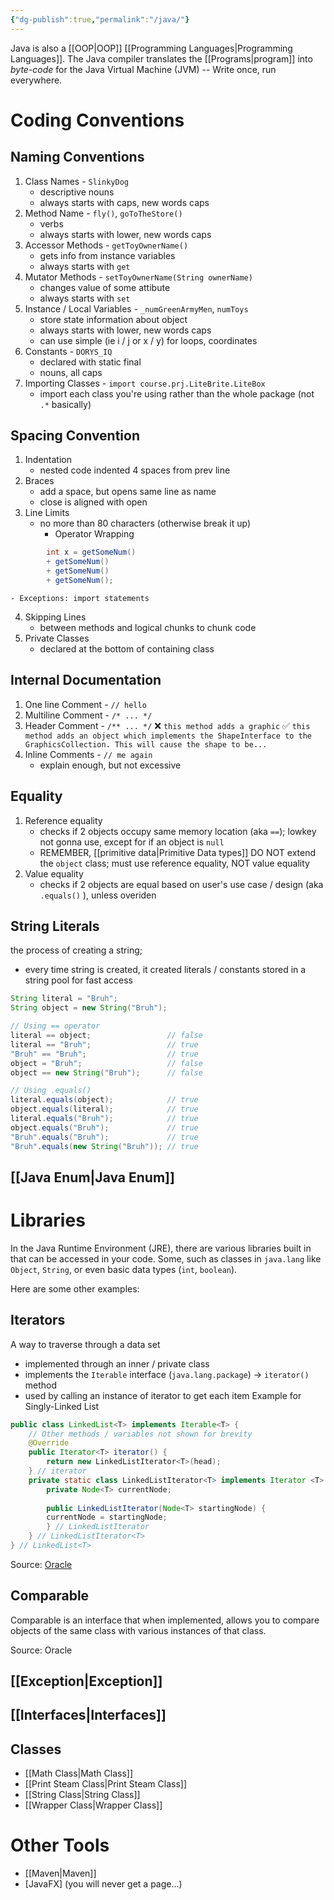 ```yaml
---
{"dg-publish":true,"permalink":"/java/"}
---
```


Java is also a [[OOP\|OOP]] [[Programming Languages\|Programming Languages]]. The Java compiler translates the [[Programs\|program]] into *byte-code* for the Java Virtual Machine (JVM) -- Write once, run everywhere. 
# Coding Conventions
## Naming Conventions 
1. Class Names - `SlinkyDog` 
	- descriptive nouns 
	- always starts with caps, new words caps
3. Method Name - `fly()`, `goToTheStore()` 
	- verbs 
	- always starts with lower, new words caps 
4. Accessor Methods - `getToyOwnerName()`
	- gets info from instance variables 
	- always starts with `get` 
5. Mutator Methods - `setToyOwnerName(String ownerName)`
	- changes value of some attibute 
	- always starts with `set`
6. Instance / Local Variables - `_numGreenArmyMen`, `numToys`
	- store state information about object 
	- always starts with lower, new words caps 
	- can use simple (ie i / j or x / y) for loops, coordinates
7. Constants - `DORYS_IQ`
	- declared with static final 
	- nouns, all caps
8. Importing Classes - `import course.prj.LiteBrite.LiteBox`
	- import each class you're using rather than the whole package (not `.*` basically) 
## Spacing Convention 
1. Indentation 
	- nested code indented 4 spaces from prev line 
2. Braces 
	- add a space, but opens same line as name 
	- close is aligned with open 
3. Line Limits 
	- no more than 80 characters (otherwise break it up) 
		- Operator Wrapping 
```java
		int x = getSomeNum()
		+ getSomeNum() 
		+ getSomeNum()
		+ getSomeNum(); 
```
	- Exceptions: import statements 
4. Skipping Lines 
	- between methods and logical chunks to chunk code 
5. Private Classes 
	- declared at the bottom of containing class 
## Internal Documentation 
1. One line Comment - `// hello`
2. Multiline Comment - `/* ... */`
3. Header Comment - `/** ... */`
	  ❌ `this method adds a graphic`
	  ✅ `this method adds an object which implements the ShapeInterface to the GraphicsCollection. This will cause the shape to be...`
4. Inline Comments - `// me again`
	- explain enough, but not excessive 
## Equality 
1. Reference equality
	- checks if 2 objects occupy same memory location (aka `==`); lowkey not gonna use, except for if an object is `null`
	- REMEMBER, [[primitive data\|Primitive Data types]] DO NOT extend the `object` class; must use reference equality, NOT value equality
2. Value equality 
	- checks if 2 objects are equal based on user's use case / design (aka `.equals()` ), unless overiden 
## String Literals 
the process of creating a string; 
- every time string is created, it created literals / constants stored in a string pool for fast access
```java
String literal = "Bruh"; 
String object = new String("Bruh"); 

// Using == operator 
literal == object;                 // false 
literal == "Bruh";                 // true
"Bruh" == "Bruh";                  // true
object = "Bruh";                   // false 
object == new String("Bruh");      // false

// Using .equals() 
literal.equals(object);            // true
object.equals(literal);            // true 
literal.equals("Bruh");            // true 
object.equals("Bruh");             // true 
"Bruh".equals("Bruh");             // true 
"Bruh".equals(new String("Bruh")); // true
```
## [[Java Enum\|Java Enum]]
# Libraries
In the Java Runtime Environment (JRE), there are various libraries built in that can be accessed in your code. Some, such as classes in `java.lang` like `Object`, `String`, or even basic data types (`int`, `boolean`). 

Here are some other examples: 
## Iterators 
A way to traverse through a data set
- implemented through an inner / private class
- implements the `Iterable` interface (`java.lang.package`) -> `iterator()` method 
- used by calling an instance of iterator to get each item 
Example for Singly-Linked List 
```java 
public class LinkedList<T> implements Iterable<T> { 
	// Other methods / variables not shown for brevity 
	@Override 
	public Iterator<T> iterator() {
		return new LinkedListIterator<T>(head); 
	} // iterator
	private static class LinkedListIterator<T> implements Iterator <T> {
		private Node<T> currentNode; 
		
		public LinkedListIterator(Node<T> startingNode) { 
		currentNode = startingNode; 
		} // LinkedListIterator
	} // LinkedListIterator<T>
} // LinkedList<T>
```

Source: [Oracle](https://docs.oracle.com/javase/8/docs/api/java/util/Iterator.html)
## Comparable
Comparable is an interface that when implemented, allows you to compare objects of the same class with various instances of that class. 

Source: Oracle
## [[Exception\|Exception]]

## [[Interfaces\|Interfaces]]

## Classes 
- [[Math Class\|Math Class]]
- [[Print Steam Class\|Print Steam Class]]
- [[String Class\|String Class]]
- [[Wrapper Class\|Wrapper Class]]

# Other Tools 
- [[Maven\|Maven]]
- [JavaFX] (you will never get a page...)